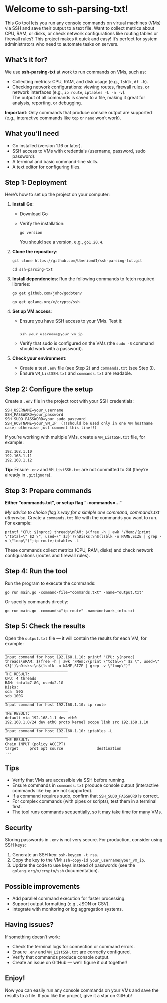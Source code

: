 # Welcome to ssh-parsing-txt!

This Go tool lets you run any console commands on virtual machines (VMs) via SSH and save their output to a text file. Want to collect metrics about CPU, RAM, or disks, or check network configurations like routing tables or firewall rules? This project makes it quick and easy! It’s perfect for system administrators who need to automate tasks on servers.

## What’s it for?
We use **ssh-parsing-txt** at work to run commands on VMs, such as:
- Collecting metrics: CPU, RAM, and disk usage (e.g., `lsblk`, `df -h`).
- Checking network configurations: viewing routes, firewall rules, or network interfaces (e.g., `ip route`, `iptables -L -n -v`).  
The output of all commands is saved to a file, making it great for analysis, reporting, or debugging.

**Important**: Only commands that produce console output are supported (e.g., interactive commands like `top` or `nano` won’t work).

## What you’ll need
- Go installed (version 1.16 or later).
- SSH access to VMs with credentials (username, password, sudo password).
- A terminal and basic command-line skills.
- A text editor for configuring files.

## Step 1: Deployment
Here’s how to set up the project on your computer:

1. **Install Go**:
   - Download Go
   - Verify the installation:
     
     ```
     go version
     ```
     You should see a version, e.g., `go1.20.4`.

2. **Clone the repository**:
   ```
   git clone https://github.com/UberionAI/ssh-parsing-txt.git
   
   cd ssh-parsing-txt
   ```

3. **Install dependencies**:
   Run the following commands to fetch required libraries:
   ```
   go get github.com/joho/godotenv
   
   go get golang.org/x/crypto/ssh
   ```

4. **Set up VM access**:
   - Ensure you have SSH access to your VMs. Test it:
     ```
     
     ssh your_username@your_vm_ip
     
     ```
   - Verify that sudo is configured on the VMs (the `sudo -S` command should work with a password).

5. **Check your environment**:
   - Create a test `.env` file (see Step 2) and `commands.txt` (see Step 3).
   - Ensure `VM_ListSSH.txt` and `commands.txt` are readable.

## Step 2: Configure the setup
Create a `.env` file in the project root with your SSH credentials:
```
SSH_USERNAME=your_username
SSH_PASSWORD=your_password
SSH_SUDO_PASSWORD=your_sudo_password
SSH_HOSTNAME=your_VM_IP  (!!should be used only in one VM hostname case; otherwise just comment this line!!)
```
If you’re working with multiple VMs, create a `VM_ListSSH.txt` file, for example:
```
192.168.1.10
192.168.1.11
192.168.1.12
```

**Tip**: Ensure `.env` and `VM_ListSSH.txt` are not committed to Git (they’re already in `.gitignore`).

## Step 3: Prepare commands
****Either "commands.txt", or **setup** flag "-commands=..."****

*My advice to choice flag's way for a simlple one command, commands.txt otherwise.*
Create a `commands.txt` file with the commands you want to run. For example:
```
printf "CPU: $(nproc) threads\nRAM: $(free -h | awk '/Mem:/{print \"total=\" $2 \", used=\" $3}')\nDisks:\n$(lsblk -o NAME,SIZE | grep -v \"loop\")";ip route;iptables -L

```
These commands collect metrics (CPU, RAM, disks) and check network configurations (routes and firewall rules).

## Step 4: Run the tool
Run the program to execute the commands:
```
go run main.go -command-file="commands.txt" -name="output.txt"
```
Or specify commands directly:
```
go run main.go -commands="ip route" -name=network_info.txt
```

## Step 5: Check the results
Open the `output.txt` file — it will contain the results for each VM, for example:
```
____________________________
Input command for host 192.168.1.10: printf "CPU: $(nproc) threads\nRAM: $(free -h | awk '/Mem:/{print \"total=\" $2 \", used=\" $3}')\nDisks:\n$(lsblk -o NAME,SIZE | grep -v \"loop\")"
____________________________
THE RESULT:
CPU: 4 threads
RAM: total=7.8G, used=2.1G
Disks:
sda  50G
sdb 100G
____________________________
Input command for host 192.168.1.10: ip route
____________________________
THE RESULT:
default via 192.168.1.1 dev eth0
192.168.1.0/24 dev eth0 proto kernel scope link src 192.168.1.10
____________________________
Input command for host 192.168.1.10: iptables -L
____________________________
THE RESULT:
Chain INPUT (policy ACCEPT)
target     prot opt source               destination
...
```

## Tips
- Verify that VMs are accessible via SSH before running.
- Ensure commands in `commands.txt` produce console output (interactive commands like `top` are not supported).
- If a command requires sudo, confirm that `SSH_SUDO_PASSWORD` is correct.
- For complex commands (with pipes or scripts), test them in a terminal first.
- The tool runs commands sequentially, so it may take time for many VMs.

## Security
Storing passwords in `.env` is not very secure. For production, consider using SSH keys:
1. Generate an SSH key: `ssh-keygen -t rsa`.
2. Copy the key to the VM: `ssh-copy-id your_username@your_vm_ip`.
3. Update the code to use keys instead of passwords (see the `golang.org/x/crypto/ssh` documentation).

## Possible improvements
- Add parallel command execution for faster processing.
- Support output formatting (e.g., JSON or CSV).
- Integrate with monitoring or log aggregation systems.

## Having issues?
If something doesn’t work:
- Check the terminal logs for connection or command errors.
- Ensure `.env` and `VM_ListSSH.txt` are correctly configured.
- Verify that commands produce console output.
- Create an issue on GitHub — we’ll figure it out together!

## Enjoy!
Now you can easily run any console commands on your VMs and save the results to a file. If you like the project, give it a star on GitHub!
